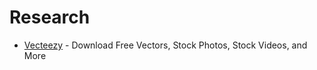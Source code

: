 # Research

- [Vecteezy](https://www.vecteezy.com) - Download Free Vectors, Stock Photos, Stock Videos, and More